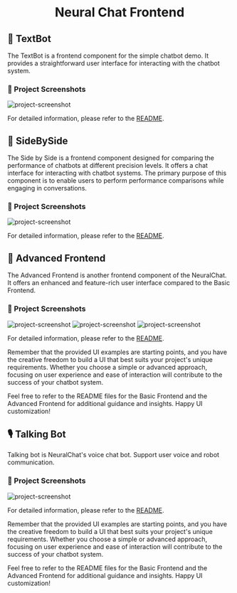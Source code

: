 <h1 align="center" id="title">Neural Chat Frontend</h1>

## 🚀 TextBot

The TextBot is a frontend component for the simple chatbot demo. It provides a straightforward user interface for interacting with the chatbot system.

### 📸 Project Screenshots

![project-screenshot](https://i.imgur.com/e6QZjJO.png)

For detailed information, please refer to the [README](./textbot/README.md).

## 🚀 SideBySide

The Side by Side is a frontend component designed for comparing the performance of chatbots at different precision levels. It offers a chat interface for interacting with chatbot systems. The primary purpose of this component is to enable users to perform performance comparisons while engaging in conversations.

### 📸 Project Screenshots

![project-screenshot](https://i.imgur.com/FDKSnIo.png)

For detailed information, please refer to the [README](./side_by_side/README.md).

## 🚀 Advanced Frontend

The Advanced Frontend is another frontend component of the NeuralChat. It offers an enhanced and feature-rich user interface compared to the Basic Frontend.

### 📸 Project Screenshots

![project-screenshot](https://i.imgur.com/a3dtpG3.png)
![project-screenshot](https://i.imgur.com/8T5Yh5I.png)
![project-screenshot](https://i.imgur.com/KCaAIlV.png)

For detailed information, please refer to the [README](./advanced_frontend/README.md).

Remember that the provided UI examples are starting points, and you have the creative freedom to build a UI that best suits your project's unique requirements. Whether you choose a simple or advanced approach, focusing on user experience and ease of interaction will contribute to the success of your chatbot system.

Feel free to refer to the README files for the Basic Frontend and the Advanced Frontend for additional guidance and insights. Happy UI customization!

## 🎙️ Talking Bot

Talking bot is NeuralChat's voice chat bot. Support user voice and robot communication.

### 📸 Project Screenshots
![project-screenshot](https://i.imgur.com/aMQjHB5.png)

For detailed information, please refer to the [README](./talkingbot/README.md).

Remember that the provided UI examples are starting points, and you have the creative freedom to build a UI that best suits your project's unique requirements. Whether you choose a simple or advanced approach, focusing on user experience and ease of interaction will contribute to the success of your chatbot system.

Feel free to refer to the README files for the Basic Frontend and the Advanced Frontend for additional guidance and insights. Happy UI customization!
